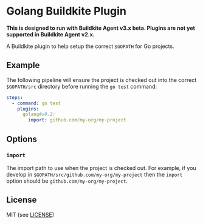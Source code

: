 # Golang Buildkite Plugin

__This is designed to run with Buildkite Agent v3.x beta. Plugins are not yet supported in Buildkite Agent v2.x.__

A Buildkite plugin to help setup the correct `$GOPATH` for Go projects.

## Example

The following pipeline will ensure the project is checked out into the correct `$GOPATH/src` directory before running the `go test` command:

```yml
steps:
  - command: go test
    plugins:
      golang#v0.2:
        import: github.com/my-org/my-project
```

## Options

### `import`

The import path to use when the project is checked out. For example, if you develop in `$GOPATH/src/github.com/my-org/my-project` then the `import` option should be `github.com/my-org/my-project`.

## License

MIT (see [LICENSE](LICENSE))